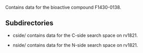 Contains data for the bioactive compound F1430-0138.

## Subdirectories

- cside/ contains data for the C-side search space on rv1821.

- nside/ contains data for the N-side search space on rv1821.

